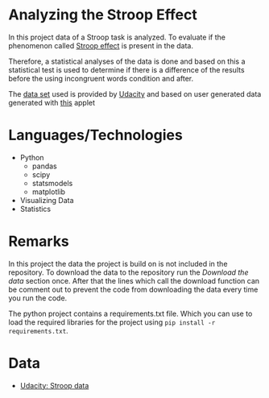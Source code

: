 # Analyzing the Stroop Effect

In this project data of a Stroop task is analyzed. To evaluate if the phenomenon called [Stroop effect](https://en.wikipedia.org/wiki/Stroop_effect) is present in the data.

Therefore, a statistical analyses of the data is done and based on this a statistical test is used to determine if there is a difference of the results before the using incongruent words condition and after.

The [data set](https://www.google.com/url?q=https://drive.google.com/file/d/0B9Yf01UaIbUgQXpYb2NhZ29yX1U/view?usp%3Dsharing&sa=D&ust=1485701730039000&usg=AFQjCNGwMaCWnQ8lZfV8LEmhI_b6mdfQ7Q) used is provided by [Udacity](https://www.udacity.com) and based on user generated data generated with [this](https://www.google.com/url?q=https://faculty.washington.edu/chudler/java/ready.html&sa=D&ust=1485720053610000&usg=AFQjCNEc-18vt7XmOQUPo0gSAbg9kncEKg) applet

# Languages/Technologies

* Python  
  * pandas
  * scipy 
  * statsmodels 
  * matplotlib 
* Visualizing Data 
* Statistics 

# Remarks

In this project the data the project is build on is not included in the repository. To download the data to the repository run the *Download the data* section once. After that the lines which call the download function can be comment out to prevent the code from downloading the data every time you run the code.

The python project contains a requirements.txt file. Which you can use to load the required libraries for the project using ``pip install -r requirements.txt``.

# Data

* [Udacity: Stroop data](https://www.google.com/url?q=https://drive.google.com/file/d/0B9Yf01UaIbUgQXpYb2NhZ29yX1U/view?usp%3Dsharing&sa=D&ust=1485701730039000&usg=AFQjCNGwMaCWnQ8lZfV8LEmhI_b6mdfQ7Q)
